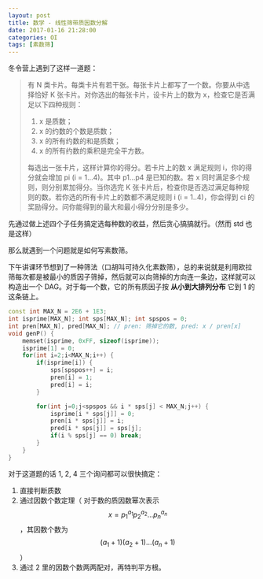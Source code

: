 ```yaml
---
layout: post
title: 数学 - 线性筛带质因数分解
date: 2017-01-16 21:28:00
categories: OI
tags: [素数筛]
---
```


冬令营上遇到了这样一道题：

> 有 N 类卡片。每类卡片有若干张。每张卡片上都写了一个数。你要从中选择恰好 K 张卡片。对你选出的每张卡片，设卡片上的数为 x，检查它是否满足以下四种规则：
> 1. x 是质数；
> 2. x 的约数的个数是质数；
> 3. x 的所有约数的和是质数；
> 4. x 的所有约数的乘积是完全平方数。    
>
> 每选出一张卡片，这样计算你的得分。若卡片上的数 x 满足规则 i，你的得分就会增加 pi (i = 1...4)。其中 p1...p4 是已知的数。若 x 同时满足多个规则，则分别累加得分。当你选完 K 张卡片后，检查你是否选过满足每种规则的数。若你选的所有卡片上的数都不满足规则 i (i = 1..4)，你会得到 ci 的奖励得分。问你能得到的最大和最小得分分别是多少。

先通过做上述四个子任务搞定选每种数的收益，然后贪心搞搞就行。（然而 std 也是这样）

那么就遇到一个问题就是如何写素数筛。

下午讲课环节想到了一种筛法（口胡叫可持久化素数筛），总的来说就是利用欧拉筛每次都是被最小的质因子筛掉，然后就可以向筛掉的方向连一条边，这样就可以构造出一个 DAG。对于每一个数，它的所有质因子按 **从小到大排列分布** 它到 1 的这条链上。


```cpp
const int MAX_N = 2E6 + 1E3;
int isprime[MAX_N]; int sps[MAX_N]; int spspos = 0;
int pren[MAX_N], pred[MAX_N]; // pren: 筛掉它的数, pred: x / pren[x]
void genP() {
    memset(isprime, 0xFF, sizeof(isprime));
    isprime[1] = 0;
    for(int i=2;i<MAX_N;i++) {
        if(isprime[i]) {
            sps[spspos++] = i;
            pren[i] = 1;
            pred[i] = i;
        }

        for(int j=0;j<spspos && i * sps[j] < MAX_N;j++) {
            isprime[i * sps[j]] = 0;
            pren[i * sps[j]] = i;
            pred[i * sps[j]] = sps[j];
            if(i % sps[j] == 0) break;
        }
    }
}
```


对于这道题的话 1, 2, 4 三个询问都可以很快搞定：

1. 直接判断质数
2. 通过因数个数定理（ 对于数的质因数幂次表示 $$ x = p_1^{a_1} p_2^{a_2} ... p_n^{a_n} $$，其因数个数为 $$ (a_1 + 1) (a_2 + 1) ... (a_n + 1) $$ ）
3. 通过 2 里的因数个数两两配对，再特判平方根。
